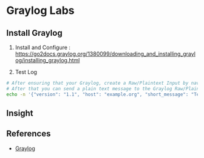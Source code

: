 # Graylog Labs

## Install Graylog

1. Install and Configure : https://go2docs.graylog.org/1380099/downloading_and_installing_graylog/installing_graylog.html

2. Test Log

```bash
# After ensuring that your Graylog, create a Raw/Plaintext Input by navigating to your Graylog port.
# After that you can send a plain text message to the Graylog Raw/Plaintext TCP input running on port 5555 using the following command:
echo -n '{"version": "1.1", "host": "example.org", "short_message": "Test GELF TCP log", "level": 5}\0' | nc 0.0.0.0 12201
```

## Insight


## References

- [Graylog](https://go2docs.graylog.org/current/home.htm)